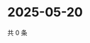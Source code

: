 # 2025-05-20

共 0 条

<!-- BEGIN ZHIHUQUESTIONS -->
<!-- 最后更新时间 Tue May 20 2025 10:38:54 GMT+0800 (China Standard Time) -->

<!-- END ZHIHUQUESTIONS -->
